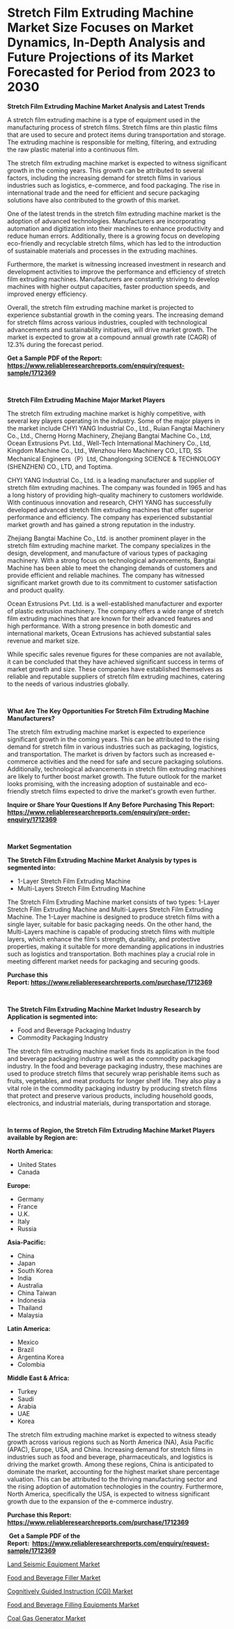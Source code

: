 <p><h1>Stretch Film Extruding Machine Market Size Focuses on Market Dynamics, In-Depth Analysis and Future Projections of its Market Forecasted for Period from 2023 to 2030</h1></p><p><strong>Stretch Film Extruding Machine Market Analysis and Latest Trends</strong></p>
<p><p>A stretch film extruding machine is a type of equipment used in the manufacturing process of stretch films. Stretch films are thin plastic films that are used to secure and protect items during transportation and storage. The extruding machine is responsible for melting, filtering, and extruding the raw plastic material into a continuous film.</p><p>The stretch film extruding machine market is expected to witness significant growth in the coming years. This growth can be attributed to several factors, including the increasing demand for stretch films in various industries such as logistics, e-commerce, and food packaging. The rise in international trade and the need for efficient and secure packaging solutions have also contributed to the growth of this market.</p><p>One of the latest trends in the stretch film extruding machine market is the adoption of advanced technologies. Manufacturers are incorporating automation and digitization into their machines to enhance productivity and reduce human errors. Additionally, there is a growing focus on developing eco-friendly and recyclable stretch films, which has led to the introduction of sustainable materials and processes in the extruding machines.</p><p>Furthermore, the market is witnessing increased investment in research and development activities to improve the performance and efficiency of stretch film extruding machines. Manufacturers are constantly striving to develop machines with higher output capacities, faster production speeds, and improved energy efficiency.</p><p>Overall, the stretch film extruding machine market is projected to experience substantial growth in the coming years. The increasing demand for stretch films across various industries, coupled with technological advancements and sustainability initiatives, will drive market growth. The market is expected to grow at a compound annual growth rate (CAGR) of 12.3% during the forecast period.</p></p>
<p><strong>Get a Sample PDF of the Report:&nbsp; <a href="https://www.reliableresearchreports.com/enquiry/request-sample/1712369">https://www.reliableresearchreports.com/enquiry/request-sample/1712369</a></strong></p>
<p>&nbsp;</p>
<p><strong>Stretch Film Extruding Machine Major Market Players</strong></p>
<p><p>The stretch film extruding machine market is highly competitive, with several key players operating in the industry. Some of the major players in the market include CHYI YANG Industrial Co., Ltd., Ruian Fangtai Machinery Co., Ltd., Cherng Horng Machinery, Zhejiang Bangtai Machine Co., Ltd, Ocean Extrusions Pvt. Ltd., Well-Tech International Machinery Co., Ltd, Kingdom Machine Co., Ltd., Wenzhou Hero Machinery CO., LTD, SS Mechanical Engineers（P）Ltd, Changlongxing SCIENCE & TECHNOLOGY (SHENZHEN) CO., LTD, and Toptima.</p><p>CHYI YANG Industrial Co., Ltd. is a leading manufacturer and supplier of stretch film extruding machines. The company was founded in 1965 and has a long history of providing high-quality machinery to customers worldwide. With continuous innovation and research, CHYI YANG has successfully developed advanced stretch film extruding machines that offer superior performance and efficiency. The company has experienced substantial market growth and has gained a strong reputation in the industry.</p><p>Zhejiang Bangtai Machine Co., Ltd. is another prominent player in the stretch film extruding machine market. The company specializes in the design, development, and manufacture of various types of packaging machinery. With a strong focus on technological advancements, Bangtai Machine has been able to meet the changing demands of customers and provide efficient and reliable machines. The company has witnessed significant market growth due to its commitment to customer satisfaction and product quality.</p><p>Ocean Extrusions Pvt. Ltd. is a well-established manufacturer and exporter of plastic extrusion machinery. The company offers a wide range of stretch film extruding machines that are known for their advanced features and high performance. With a strong presence in both domestic and international markets, Ocean Extrusions has achieved substantial sales revenue and market size.</p><p>While specific sales revenue figures for these companies are not available, it can be concluded that they have achieved significant success in terms of market growth and size. These companies have established themselves as reliable and reputable suppliers of stretch film extruding machines, catering to the needs of various industries globally.</p></p>
<p>&nbsp;</p>
<p><strong>What Are The Key Opportunities For Stretch Film Extruding Machine Manufacturers?</strong></p>
<p><p>The stretch film extruding machine market is expected to experience significant growth in the coming years. This can be attributed to the rising demand for stretch film in various industries such as packaging, logistics, and transportation. The market is driven by factors such as increased e-commerce activities and the need for safe and secure packaging solutions. Additionally, technological advancements in stretch film extruding machines are likely to further boost market growth. The future outlook for the market looks promising, with the increasing adoption of sustainable and eco-friendly stretch films expected to drive the market's growth even further.</p></p>
<p><strong>Inquire or Share Your Questions If Any Before Purchasing This Report: <a href="https://www.reliableresearchreports.com/enquiry/pre-order-enquiry/1712369">https://www.reliableresearchreports.com/enquiry/pre-order-enquiry/1712369</a></strong></p>
<p>&nbsp;</p>
<p><strong>Market Segmentation</strong></p>
<p><strong>The Stretch Film Extruding Machine Market Analysis by types is segmented into:</strong></p>
<p><ul><li>1-Layer Stretch Film Extruding Machine</li><li>Multi-Layers Stretch Film Extruding Machine</li></ul></p>
<p><p>The Stretch Film Extruding Machine market consists of two types: 1-Layer Stretch Film Extruding Machine and Multi-Layers Stretch Film Extruding Machine. The 1-Layer machine is designed to produce stretch films with a single layer, suitable for basic packaging needs. On the other hand, the Multi-Layers machine is capable of producing stretch films with multiple layers, which enhance the film's strength, durability, and protective properties, making it suitable for more demanding applications in industries such as logistics and transportation. Both machines play a crucial role in meeting different market needs for packaging and securing goods.</p></p>
<p><strong>Purchase this Report:&nbsp;<a href="https://www.reliableresearchreports.com/purchase/1712369">https://www.reliableresearchreports.com/purchase/1712369</a></strong></p>
<p>&nbsp;</p>
<p><strong>The Stretch Film Extruding Machine Market Industry Research by Application is segmented into:</strong></p>
<p><ul><li>Food and Beverage Packaging Industry</li><li>Commodity Packaging Industry</li></ul></p>
<p><p>The stretch film extruding machine market finds its application in the food and beverage packaging industry as well as the commodity packaging industry. In the food and beverage packaging industry, these machines are used to produce stretch films that securely wrap perishable items such as fruits, vegetables, and meat products for longer shelf life. They also play a vital role in the commodity packaging industry by producing stretch films that protect and preserve various products, including household goods, electronics, and industrial materials, during transportation and storage.</p></p>
<p>&nbsp;</p>
<p><strong>In terms of Region, the Stretch Film Extruding Machine Market Players available by Region are:</strong></p>
<p>
    <p> <strong> North America: </strong>
        <ul>
            <li>United States</li>
            <li>Canada</li>
        </ul>
        </p> 
    <p> <strong> Europe: </strong>
        <ul>
            <li>Germany</li>
            <li>France</li>
            <li>U.K.</li>
            <li>Italy</li>
            <li>Russia</li>
        </ul>
        </p> 
    <p> <strong> Asia-Pacific: </strong>
        <ul>
            <li>China</li>
            <li>Japan</li>
            <li>South Korea</li>
            <li>India</li>
            <li>Australia</li>
            <li>China Taiwan</li>
            <li>Indonesia</li>
            <li>Thailand</li>
            <li>Malaysia</li>
        </ul>
        </p> 
    <p> <strong> Latin America: </strong>
        <ul>
            <li>Mexico</li>
            <li>Brazil</li>
            <li>Argentina Korea</li>
            <li>Colombia</li>
        </ul>
        </p> 
    <p> <strong> Middle East & Africa: </strong>
        <ul>
            <li>Turkey</li>
            <li>Saudi</li>
            <li>Arabia</li>
            <li>UAE</li>
            <li>Korea</li>
        </ul>
    </p>
    </p>
<p><p>The stretch film extruding machine market is expected to witness steady growth across various regions such as North America (NA), Asia Pacific (APAC), Europe, USA, and China. Increasing demand for stretch films in industries such as food and beverage, pharmaceuticals, and logistics is driving the market growth. Among these regions, China is anticipated to dominate the market, accounting for the highest market share percentage valuation. This can be attributed to the thriving manufacturing sector and the rising adoption of automation technologies in the country. Furthermore, North America, specifically the USA, is expected to witness significant growth due to the expansion of the e-commerce industry.</p></p>
<p><strong>Purchase this Report: <a href="https://www.reliableresearchreports.com/purchase/1712369">https://www.reliableresearchreports.com/purchase/1712369</a></strong></p>
<p>&nbsp;<strong>Get a Sample PDF of the Report:&nbsp;&nbsp;<a href="https://www.reliableresearchreports.com/enquiry/request-sample/1712369">https://www.reliableresearchreports.com/enquiry/request-sample/1712369</a></strong></p>
<p><strong></strong></p>
<p><p><a href="https://medium.com/@coltruecker/land-seismic-equipment-market-analysis-its-cagr-market-segmentation-and-global-industry-overview-b10bb8583d4a">Land Seismic Equipment Market</a></p><p><a href="https://medium.com/@juananienow/food-and-beverage-filler-market-research-report-its-history-and-forecast-2023-to-2030-cd13b9670a49">Food and Beverage Filler Market</a></p><p><a href="https://medium.com/@malliekozey2023/cognitively-guided-instruction-cgi-market-size-market-outlook-and-market-forecast-2023-to-2030-7b67d84da11f">Cognitively Guided Instruction (CGI) Market</a></p><p><a href="https://medium.com/@kellielakin_97357/food-and-beverage-filling-equipments-market-size-reveals-the-best-marketing-channels-in-global-74ecbfdd6188">Food and Beverage Filling Equipments Market</a></p><p><a href="https://medium.com/@jaydonhyatt2023/coal-gas-generator-market-size-cagr-trends-2024-2030-b11fe89818be">Coal Gas Generator Market</a></p></p>